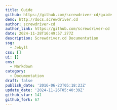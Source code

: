 ```yaml
---
title: Guide
github: https://github.com/screwdriver-cd/guide
demo: http://docs.screwdriver.cd
author: screwdriver-cd
author_link: https://github.com/screwdriver-cd
date: 2024-11-28T16:49:57.277Z
description: Screwdriver.cd Documentation
ssg:
  - Jekyll
css: []
ui: []
cms:
  - Markdown
category:
  - Documentation
draft: false
publish_date: '2016-06-23T05:18:23Z'
update_date: '2024-11-26T05:40:39Z'
github_star: 141
github_fork: 67
---
```

